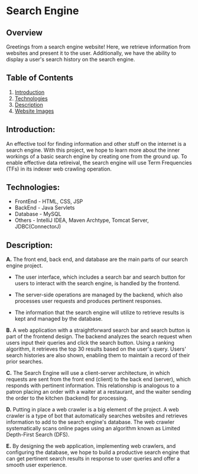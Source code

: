 # Search Engine

## Overview

Greetings from a search engine website! Here, we retrieve information from websites and present it to the user. Additionally, we have the ability to display a user's search history on the search engine.

## Table of Contents

1. [Introduction](#introduction "Introduction")
2. [Technologies](#technologies "Technologies")
3. [Description](#description "Description")
4. [Website Images](#website-images)


## Introduction:

An effective tool for finding information and other stuff on the internet is a search engine. With this project, we hope to learn more about the inner workings of a basic search engine by creating one from the ground up. To enable effective data retireival, the search engine will use Term Frequencies (TFs) in its indexer web crawling operation.

## Technologies:

* FrontEnd - HTML, CSS, JSP
* BackEnd - Java Servlets
* Database - MySQL
* Others - IntelliJ IDEA, Maven Archtype, Tomcat Server, JDBC(ConnectorJ)

## Description:

**A.** The front end, back end, and database are the main parts of our search engine project.

   * The user interface, which includes a search bar and search button for users to interact with the search engine, is handled by the frontend.

   * The server-side operations are managed by the backend, which also processes user requests and produces pertinent responses.

   * The information that the search engine will utilize to retrieve results is kept and managed by the database.

**B.** A web application with a straightforward search bar and search button is part of the frontend design. The backend analyzes the search request when users input their queries and click the search button. Using a ranking algorithm, it retrieves the top 30 results based on the user's query. Users' search histories are also shown, enabling them to maintain a record of their prior searches.

**C.** The Search Engine will use a client-server architecture, in which requests are sent from the front end (client) to the back end (server), which responds with pertinent information. This relationship is analogous to a patron placing an order with a waiter at a restaurant, and the waiter sending the order to the kitchen (backend) for processing.

**D.** Putting in place a web crawler is a big element of the project. A web crawler is a type of bot that automatically searches websites and retrieves information to add to the search engine's database. The web crawler systematically scans online pages using an algorithm known as Limited Depth-First Search (DFS).

**E.** By designing the web application, implementing web crawlers, and configuring the database, we hope to build a productive search engine that can get pertinent search results in response to user queries and offer a smooth user experience.




